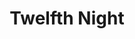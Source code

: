---
title: Twelfth Night
year: 2002
opening_date: 2002-08-23
closing_date: 2002-09-21
layout: productions
image:
image_caption:
image_credit:
playbill: 
category: play
details:
  Theatre: Theatre Jacksonville
  Venue: Little Theatre
cast:
  Viola: Mandy Leigh Proctor
  Olivia: Sandra S. Spurney
  Maria: Tracy Olin
  Sir Toby Belch: Jefferson Baker
  Sir Andrew Aguecheek: Josh Waller
  Malvolio: Robert Chylinski
  Feste: Christopher P. Farrell
  Fabian: JaMario Stills
  Orsino: Carl Baum
  Valentine: Eric Dorman
  Curio: Cory Driscoll
  Sebastain: Alex Margulies
  Antonio: David Gile
  Captain: Karl Rogers
  Priest: Jeff Wells
  Sailor Officer One: John Brenan
  Sailor Officer Two: P.J. Dykas
  Lady One: Jenna Goudreau
  Lady Two: Rebecca Imm
  Lady Three: Theresa Imbach
crew:
  Director: Lester Thomas Shane
  Lighting Design: Jeffery L. Wagoner
  Set Design: Kelly J. Wagoner
  Costume Design: Joy Smith
  Assistant Lighting Director: Daniel Dungan
  Musical Director: Boril Ivanov
  Choreograher: Rebecca Kracke
  Stage Manager: Kim Imbach
  Light Board Operation: Gloria Pepe
  Assistant Stage Manager: Amanda Brown
  Scenic Painter: Julie Pellegrino
  Hair Design: Tracy Olin
  Drapery Construction: Jeanine Stites
  Prop Master: Eric Dorman
  Set Construction: |
    Daniel Davis
    John Brenan
    Gloria Pepe
    Sipra Bihani
    Sarah Overton
    Deon Young
    Greg Odenwald
    Brian Fenn
    Ashley Fenn
    Chris Fenn
  Running Crew: |
    Leslie Hirsig
    Chris MacDowell
    Alissa Cooke-Dew
    Kelly Peterman
    Mary Beth Silvestris
    Lindsay Abid
    Jeff Swindling
    David Hall
    Jason Wayu
    Shea O'Rourke
  Costume Assistant: |
    Samantha Watson
    Jenny McCombes
    Andra Smith
    Beka Vaughn
orchestra:
external_links:
---